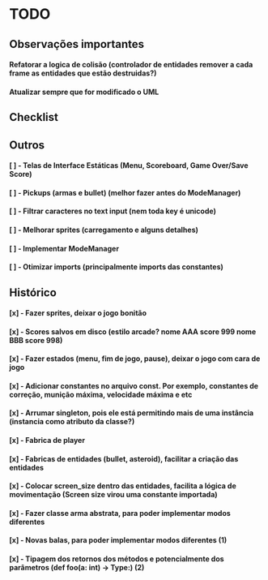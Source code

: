 # TODO

## Observações importantes

#### Refatorar a logica de colisão (controlador de entidades remover a cada frame as entidades que estão destruidas?)
#### Atualizar sempre que for modificado o UML

## Checklist

## Outros

#### [ ] - Telas de Interface Estáticas (Menu, Scoreboard, Game Over/Save Score)
#### [ ] - Pickups (armas e bullet) (melhor fazer antes do ModeManager)
#### [ ] - Filtrar caracteres no text input (nem toda key é unicode)
#### [ ] - Melhorar sprites (carregamento e alguns detalhes)
#### [ ] - Implementar ModeManager
#### [ ] - Otimizar imports (principalmente imports das constantes)


## Histórico

#### [x] - Fazer sprites, deixar o jogo bonitão
#### [x] - Scores salvos em disco (estilo arcade? nome AAA score 999 nome BBB score 998)
#### [x] - Fazer estados (menu, fim de jogo, pause), deixar o jogo com cara de jogo
#### [x] - Adicionar constantes no arquivo const. Por exemplo, constantes de correção, munição máxima, velocidade máxima e etc
#### [x] - Arrumar singleton, pois ele está permitindo mais de uma instância (instancia como atributo da classe?)
#### [x] - Fabrica de player
#### [x] - Fabricas de entidades (bullet, asteroid), facilitar a criação das entidades
#### [x] - Colocar screen_size dentro das entidades, facilita a lógica de movimentação (Screen size virou uma constante importada)
#### [x] - Fazer classe arma abstrata, para poder implementar modos diferentes
#### [x] - Novas balas, para poder implementar modos diferentes (1)
#### [x] - Tipagem dos retornos dos métodos e potencialmente dos parâmetros (def foo(a: int) -> Type:) (2)
